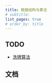```yaml
---
title: 数据结构与算法
# subtitle: 
list_pages: true
# order_by: title
---
```


## TODO

* [洗牌算法](https://mp.weixin.qq.com/s/gudVQFhoUi_d3jBNyamYvA)

## 文档

